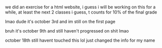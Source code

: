 we did an exercise for a html website, i guess i will be working on this for a while, at least the next 2 classes i guess, t counts for 10% of the final grade

lmao dude it's october 3rd and im still on the first page

bruh it's october 9th and still haven't progressed on shit lmao

october 18th still havent touched this lol just changed the info for my name
